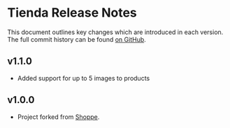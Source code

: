 # Tienda Release Notes

This document outlines key changes which are introduced in each version. The full commit history can be found [on GitHub](http://github.com/pepito2k/tienda-core).

## v1.1.0

* Added support for up to 5 images to products

## v1.0.0

* Project forked from [Shoppe](http://github.com/tryshoppe/core).

